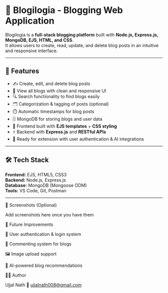 # 📝 Blogilogia - Blogging Web Application

Blogilogia is a **full-stack blogging platform** built with **Node.js, Express.js, MongoDB, EJS, HTML, and CSS**.  
It allows users to create, read, update, and delete blog posts in an intuitive and responsive interface.  

---

## 🚀 Features
- ✍️ Create, edit, and delete blog posts  
- 📖 View all blogs with clean and responsive UI  
- 🔍 Search functionality to find blogs easily  
- 🗂️ Categorization & tagging of posts (optional)  
- ⏱️ Automatic timestamps for blog posts  
- 🗄️ MongoDB for storing blogs and user data  
- 🎨 Frontend built with **EJS templates** + **CSS styling**  
- ⚡ Backend with **Express.js** and **RESTful APIs**  
- 🔐 Ready for extension with user authentication & AI integrations  

---

## 🛠️ Tech Stack
**Frontend:** EJS, HTML5, CSS3  
**Backend:** Node.js, Express.js  
**Database:** MongoDB (Mongoose ODM)  
**Tools:** VS Code, Git, Postman  

---

📸 Screenshots (Optional)

Add screenshots here once you have them

📌 Future Improvements

👤 User authentication & login system

💬 Commenting system for blogs

🖼️ Image upload support

🤖 AI-powered blog recommendations

🧑‍💻 Author

Ujjal Nath
📧 ujjalnath008@gmail.com

